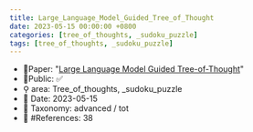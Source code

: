 ```yaml
---
title: Large_Language_Model_Guided_Tree_of_Thought
date: 2023-05-15 00:00:00 +0800
categories: [tree_of_thoughts, _sudoku_puzzle]
tags: [tree_of_thoughts, _sudoku_puzzle]
---
```


- 📙Paper: "[Large Language Model Guided Tree-of-Thought](https://www.semanticscholar.org/paper/Large-Language-Model-Guided-Tree-of-Thought-Long/bda605928d6ebe4db906e69ab5d343df75918727)"
- 🔑Public: ✅
- ⚲ area: Tree_of_thoughts, _sudoku_puzzle
- 📅 Date: 2023-05-15
- 🔎 Taxonomy: advanced / tot
- 📝 #References: 38
